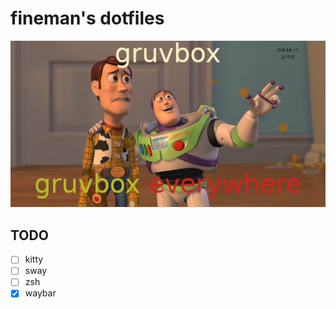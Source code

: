 # fineman's dotfiles
![Gruvbox Toystory Meme](./gruvbox_toystory.png)

## TODO
- [ ] kitty
- [ ] sway
- [ ] zsh
- [x] waybar
